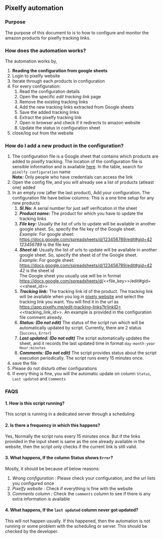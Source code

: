 ## Pixelfy automation

### Purpose
The purpose of this document to is to how to configure and monitor the amazon products for pixelfy tracking links.

### How does the automation works?
The automation works by,
1. <b>Reading the configuration from google sheets</b>
2. Login to pixelfy website
3. Iterate through each products in configuration
4. For every configuration:
    1. Read the configuration details
    2. Open the specific <i>edit tracking link</i> page
    3. Remove the existing tracking links
    4. Add the new tracking links extracted from Google sheets
    5. Save the added tracking links
    6. Extract the pixelfy tracking link
    7. Open in browser and check if it redirects to amazon website
    8. Update the status in configuration sheet
5. close/log out from the website

### How do I add a new product in the configuration?
1. The configuration file is a Google sheet that contains which products are added to pixelfy tracking. The location of the configuration file is sensible information and is available [here](https://github.com/gtotradingpartners/automation-scripts/blob/master/docs/configuration_details.md). In the table, search for `pixelfy configuration` name
<br><b>Note:</b> Only people who have credentials can access the link  
2. Open the config file, and you will already see a list of products (atleast one) added
3. In an empty row (after the last product), Add your configuration. The configuration file have below columns: This is a one time setup for any new products
    1. <b><i>Sl.No:</i></b> A serial number for just self verification in the sheet
    1. <b><i>Product name:</i></b> The product for which you have to update the tracking links
    1. <b><i>File key:</i></b> Usually the list of urls to update will be available in another google sheet. So, specify the file key of the Google sheet. <br>
   <i>Example:</i> For google sheet: https://docs.google.com/spreadsheets/d/123456789/edit#gid=42 <i>123456789</i> is the file key
    1. <b><i>Sheet id:</i></b> Usually the list of urls to update will be available in another google sheet. So, specify the sheet id of the Google sheet. <br>
   <i>Example:</i> For google sheet: https://docs.google.com/spreadsheets/d/123456789/edit#gid=42 <i>42</i> is the sheet id
   <br>The Google sheet you usually use will be in format https://docs.google.com/spreadsheets/d/<<file_key>>/edit#gid=<<sheet_id>>
    1. <b><i>Tracking link:</i></b> The tracking link id of the product. The tracking link will be available when you log in [pixely website](https://app.pixelfy.me/) and select the tracking link you want. You will find it in the url as https://app.pixelfy.me/edit-tracking-links?trlinkID=<<tracking_link_id>>. An example is provided in the configuration file comment already.
    1. <b><i>Status: (Do not edit)</i></b> The status of the script run which will be automatically updated by script. Currently, there are 2 status (`Success`, `Error`)
    1. <b><i>Last updated: (Do not edit)</i></b> The script automatically updates the sheet, and it records the last updated time in format `day-month-year Hour:minutes`
    1. <b><i>Comments: (Do not edit)</i></b> The script provides status about the script execution periodically. The script runs every 15 minutes once.
4. save the file
5. Please do not disturb other configurations
6. If every thing is fine, you will the automatic update on column `Status`, `Last updated` and `Comments`


### FAQS

#### 1. How is this script running?
This script is running in a dedicated server through a scheduling

#### 2. Is there a frequency in which this happens?
Yes, Normally the script runs every 15 minutes once. But if the links provided in the input sheet is same as the one already available in the website, then the script only checks if the current link is still valid.

#### 3. What happens, If the column Status shows `Error`?
Mostly, it should be because of below reasons:
1. <i>Wrong configuration : </i> Please check your configuration, and the url lists you configured once
2. <i>Pixelfy website : </i> Check if everything is fine with the website
3. <i>Comments column : </i> Check the `comments` column to see if there is any extra information is available

#### 4. What happens, If the `last updated` column never got updated?
This will not happen usually. If this happened, then the automation is not running or some problem with the scheduling or server. This should be checked by the developer.

